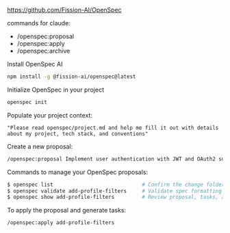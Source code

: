

https://github.com/Fission-AI/OpenSpec


commands for claude:

* /openspec:proposal
* /openspec:apply
* /openspec:archive


Install OpenSpec AI

```bash
npm install -g @fission-ai/openspec@latest
```

Initialize OpenSpec in your project

```bash
openspec init
```

Populate your project context:

```
"Please read openspec/project.md and help me fill it out with details about my project, tech stack, and conventions"
```

Create a new proposal:

```bash
/openspec:proposal Implement user authentication with JWT and OAuth2 support
```

Commands to manage your OpenSpec proposals:

```bash
$ openspec list                             # Confirm the change folder exists
$ openspec validate add-profile-filters     # Validate spec formatting
$ openspec show add-profile-filters         # Review proposal, tasks, and spec delta
```

To apply the proposal and generate tasks:

```bash
/openspec:apply add-profile-filters
```
